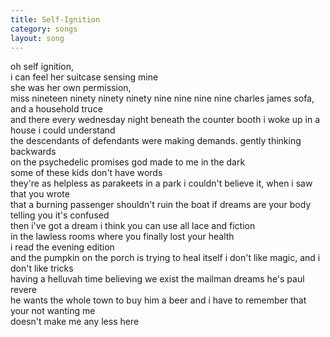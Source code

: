 ```yaml
---
title: Self-Ignition
category: songs
layout: song
---
```


oh self ignition,   
i can feel her suitcase sensing mine  
she was her own permission,  
miss nineteen ninety ninety ninety nine nine nine nine charles james sofa, and a household truce  
and there every wednesday night beneath the counter booth i woke up in a house i could understand  
the descendants of defendants were making demands. gently thinking backwards   
on the psychedelic promises god made to me in the dark  
some of these kids don't have words  
they're as helpless as parakeets in a park i couldn't believe it, when i saw that you wrote  
that a burning passenger shouldn't ruin the boat if dreams are your body telling you it's confused  
then i've got a dream i think you can use all lace and fiction  
in the lawless rooms where you finally lost your health  
i read the evening edition  
and the pumpkin on the porch is trying to heal itself i don't like magic, and i don't like tricks  
having a helluvah time believing we exist the mailman dreams he's paul revere  
he wants the whole town to buy him a beer and i have to remember that your not wanting me  
doesn't make me any less here
